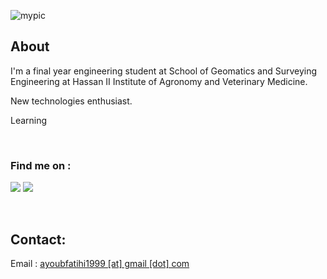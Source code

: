![mypic](https://ayoubft.github.io/img/computer.gif)

## About

I'm a final year engineering student at School of Geomatics and Surveying Engineering at Hassan II Institute of Agronomy and Veterinary Medicine.

New technologies enthusiast.

Learning

&nbsp;

### Find me on :

<a href="https://www.linkedin.com/in/ayoub-fatihi/" target="_blank"><img src="https://img.shields.io/badge/LinkedIn-0077B5?style=for-the-badge&logo=linkedin&logoColor=white"/></a>
<a href="https://www.github.com/ayoubft" target="_blank"><img src="https://img.shields.io/badge/GitHub-100000?style=for-the-badge&logo=github&logoColor=white"/></a>

&nbsp;

## Contact:

Email : [ayoubfatihi1999 [at] gmail [dot] com]()
